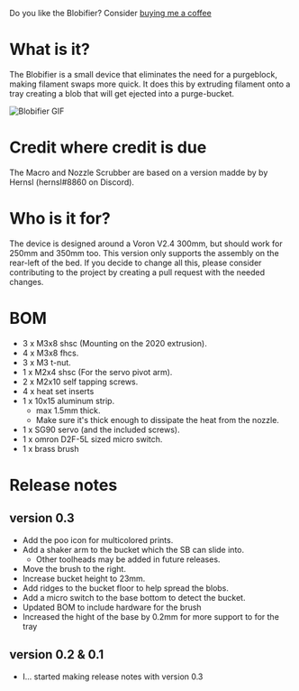Do you like the Blobifier? Consider [buying me a coffee](https://www.buymeacoffee.com/dendrowen)

# What is it?
The Blobifier is a small device that eliminates the need for a purgeblock, making filament swaps more quick. It does this by extruding filament onto a tray creating a blob that will get ejected into a purge-bucket.

![Blobifier GIF](https://raw.githubusercontent.com/Dendrowen/Blobifier/main/Pictures/blobifier_cropped.gif)

# Credit where credit is due
The Macro and Nozzle Scrubber are based on a version madde by by Hernsl (hernsl#8860 on Discord). 

# Who is it for?
The device is designed around a Voron V2.4 300mm, but should work for 250mm and 350mm too. This version only supports the assembly on the rear-left of the bed. If you decide to change all this, please consider contributing to the project by creating a pull request with the needed changes.

# BOM
- 3 x M3x8 shsc (Mounting on the 2020 extrusion).
- 4 x M3x8 fhcs.
- 3 x M3 t-nut.
- 1 x M2x4 shsc (For the servo pivot arm).
- 2 x M2x10 self tapping screws.
- 4 x heat set inserts
- 1 x 10x15 aluminum strip.
    - max 1.5mm thick.
    - Make sure it's thick enough to dissipate the heat from the nozzle.
- 1 x SG90 servo (and the included screws).
- 1 x omron D2F-5L sized micro switch.
- 1 x brass brush

# Release notes
## version 0.3
- Add the poo icon for multicolored prints.
- Add a shaker arm to the bucket which the SB can slide into.
    - Other toolheads may be added in future releases.
- Move the brush to the right.
- Increase bucket height to 23mm.
- Add ridges to the bucket floor to help spread the blobs.
- Add a micro switch to the base bottom to detect the bucket.
- Updated BOM to include hardware for the brush
- Increased the hight of the base by 0.2mm for more support to for the tray
## version 0.2 & 0.1
- I... started making release notes with version 0.3